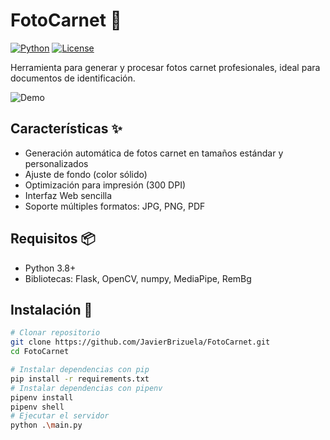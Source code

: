 # FotoCarnet 📸

[![Python](https://img.shields.io/badge/Python-3.8%2B-blue)](https://www.python.org/)
[![License](https://img.shields.io/badge/License-MIT-green)](https://opensource.org/licenses/MIT)

Herramienta para generar y procesar fotos carnet profesionales, ideal para documentos de identificación.

![Demo](https://github.com/user-attachments/assets/5316e695-7b6a-4f37-8b03-f0390e2617a9) <!-- Reemplazar con imagen real -->

## Características ✨
- Generación automática de fotos carnet en tamaños estándar y personalizados
- Ajuste de fondo (color sólido)
- Optimización para impresión (300 DPI)
- Interfaz Web sencilla
- Soporte múltiples formatos: JPG, PNG, PDF

## Requisitos 📦
- Python 3.8+
- Bibliotecas: Flask, OpenCV, numpy, MediaPipe, RemBg

## Instalación 🔧

```bash
# Clonar repositorio
git clone https://github.com/JavierBrizuela/FotoCarnet.git
cd FotoCarnet

# Instalar dependencias con pip
pip install -r requirements.txt
# Instalar dependencias con pipenv
pipenv install
pipenv shell
# Ejecutar el servidor
python .\main.py
